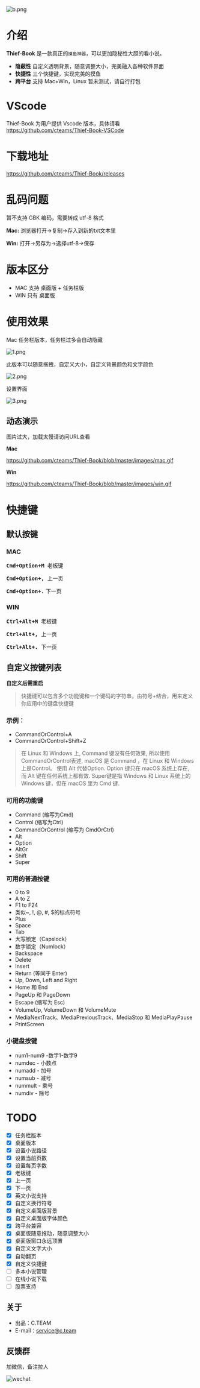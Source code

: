 ![b.png](./images/b.png)

# 介绍

**Thief-Book** 是一款真正的`摸鱼神器`，可以更加隐秘性大胆的看小说。

- **隐蔽性** 自定义透明背景，随意调整大小，完美融入各种软件界面
- **快捷性** 三个快捷键，实现完美的摸鱼
- **跨平台** 支持 Mac+Win，Linux 暂未测试，请自行打包

# VScode

Thief-Book 为用户提供 Vscode 版本，具体请看 https://github.com/cteams/Thief-Book-VSCode

# 下载地址

https://github.com/cteams/Thief-Book/releases

# 乱码问题

暂不支持 GBK 编码，需要转成 utf-8 格式

**Mac:** 浏览器打开->复制->存入到新的txt文本里

**Win:** 打开->另存为->选择utf-8->保存

# 版本区分

- MAC 支持 桌面版 + 任务栏版
- WIN 只有 桌面版

# 使用效果

Mac 任务栏版本，任务栏过多会自动隐藏

![1.png](./images/1.png)

此版本可以随意拖拽，自定义大小，自定义背景颜色和文字颜色

![2.png](./images/2.png)

设置界面

![3.png](./images/3.png)

## 动态演示

图片过大，加载太慢请访问URL查看

**Mac**

https://github.com/cteams/Thief-Book/blob/master/images/mac.gif

**Win**

https://github.com/cteams/Thief-Book/blob/master/images/win.gif

# 快捷键

## 默认按键

### MAC

<kbd>**Cmd+Option+M** </kbd> 老板键

<kbd>**Cmd+Option+,** </kbd>上一页

<kbd>**Cmd+Option+.**</kbd> 下一页 

### WIN

<kbd>**Ctrl+Alt+M** </kbd> 老板键

<kbd>**Ctrl+Alt+,** </kbd>上一页

<kbd>**Ctrl+Alt+.** </kbd>下一页 

## 自定义按键列表

**自定义后需重启**

> 快捷键可以包含多个功能键和一个键码的字符串，由符号+结合，用来定义你应用中的键盘快捷键

### 示例：

- CommandOrControl+A
- CommandOrControl+Shift+Z

> 在 Linux 和 Windows 上, Command 键没有任何效果, 所以使用 CommandOrControl表述, macOS 是 Command ，在 Linux 和 Windows 上是Control。
> 使用 Alt 代替Option. Option 键只在 macOS 系统上存在, 而 Alt 键在任何系统上都有效.
> Super键是指 Windows 和 Linux 系统上的 Windows 键，但在 macOS 里为 Cmd 键.

### 可用的功能键

- Command (缩写为Cmd)
- Control (缩写为Ctrl)
- CommandOrControl (缩写为 CmdOrCtrl)
- Alt
- Option
- AltGr
- Shift
- Super

### 可用的普通按键

- 0 to 9
- A to Z
- F1 to F24
- 类似~, !, @, #, $的标点符号
- Plus
- Space
- Tab
- 大写锁定（Capslock）
- 数字锁定（Numlock）
- Backspace
- Delete
- Insert
- Return (等同于 Enter)
- Up, Down, Left and Right
- Home 和 End
- PageUp 和 PageDown
- Escape (缩写为 Esc)
- VolumeUp, VolumeDown 和 VolumeMute
- MediaNextTrack、MediaPreviousTrack、MediaStop 和 MediaPlayPause
- PrintScreen

### 小键盘按键

- num1-num9 -数字1-数字9
- numdec - 小数点
- numadd - 加号
- numsub - 减号
- nummult - 乘号
- numdiv - 除号

# TODO

- [x] 任务栏版本
- [x] 桌面版本
- [x] 设置小说路径
- [x] 设置当前页数
- [x] 设置每页字数
- [x] 老板键
- [x] 上一页
- [x] 下一页
- [x] 英文小说支持
- [x] 自定义换行符号
- [x] 自定义桌面版背景
- [x] 自定义桌面版字体颜色
- [x] 跨平台兼容
- [x] 桌面版随意拖动，随意调整大小
- [x] 桌面版窗口永远顶置
- [x] 自定义文字大小
- [x] 自动翻页
- [x] 自定义快捷键
- [ ] 多本小说管理
- [ ] 在线小说下载
- [ ] 股票支持

## 关于

- 出品：C.TEAM
- E-mail：service@c.team

## 反馈群

加微信，备注拉人

![wechat](./images/wechat.jpg)

